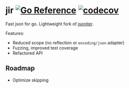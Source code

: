 # jir [![Go Reference](https://img.shields.io/badge/go-pkg-00ADD8)](https://pkg.go.dev/github.com/ogen-go/jir#section-documentation) [![codecov](https://img.shields.io/codecov/c/github/ogen-go/jir?label=cover)](https://codecov.io/gh/ogen-go/jir)

Fast json for go. Lightweight fork of [jsoniter](https://github.com/json-iterator/go).

Features:
* Reduced scope (no reflection or `encoding/json` adapter)
* Fuzzing, improved test coverage
* Refactored API

## Roadmap
* Optimize skipping

